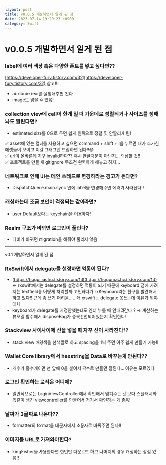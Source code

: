 ```yaml
---
layout: post
title: v0.0.5 개발하면서 알게 된 점
date: 2023-07-14 19:20:23 +0900
category: Swift
---
```

# v0.0.5 개발하면서 알게 된 점

### label에 여러 색상 혹은 다양한 폰트를 넣고 싶다면??

[https://developer-fury.tistory.com/32](https://developer-fury.tistory.com/32) 참고!!!

- attribute text를 설정해주면 된다
- image도 넣을 수 있음!

### collection view에 cell이 한개 일 때 가운데로 정렬되거나 사이즈를 정해놔도 짤린다면?

- estimated size를 0으로 두면 쉽게 왼쪽으로 정렬 및 안짤리게 됨!

<aside>
✅ asset에 있는 컬러를 사용하고 싶으면 command + shift + l을 누르면 내가 추가한 에셋들이 보이고 이걸 그래그앤 드랍하면 된다!!😎

</aside>

<aside>
✅ url이 올바른데 자꾸 invalid하다?? 혹시 한글때문이 아닌지... 의심할 것!!

</aside>

<aside>
✅ 프로젝트를 만들 때 gitignore 무조건 완벽하게 해놓고 하자…

</aside>

### 네트워크로 인해 UI는 메인 쓰레드로 변경하라는 경고가 뜬다면?

- DispatchQueue.main.sync 안에 label을 변경해주면 에러가 사라진다!!

### 캐싱하는데 조금 보안이 걱정되는 값이라면?

- user Default보다는 keychain을 이용하자!

### Realm 구조가 바뀌면 로그인이 풀린다?

- 디비가 바뀌면 migration을 해줘야 풀리지 않음

---

v0.1 개발하면서 알게 된 점

### RxSwift에서 delegate를 설정하면 먹통이 된다?

- [https://hogumachu.tistory.com/14](https://hogumachu.tistory.com/14) ← rxswift에서는 delegate를 설정하면 먹통이 되기 때문에 keyboard 땜에 가려지는 textfield를 어떻게 처리할까 고민하다가 rxKeyboard라는 친구를 발견해서 하고 있다!! 근데 좀 쓰기 어려움….. 왜 rxswift는 delegate 못쓰는데 이유가 뭐야 대체
- keyboard가 delegate를 지정안했는데도 엔터 누를 때 안내려간다 ? → 계산하는 뷰모델 함수에서 disposeBag가 중복선언되어있는지 확인한다!

### Stackview 사이사이에 선을 넣을 때 자꾸 선이 사라진다??

- stack view 배경색을 선색깔로 하고 spacing을 1씩 주면 아주 쉽게 만들기 가능!!

### Wallet Core library에서 hexstring을 Data로 바꾸는게 안된다??

- 개수가 홀수개이면 맨 앞에 0을 붙여서 짝수로 만들면 잘된다… 이유는 모르겠다

### 로그인 확인하는 로직은 어디에?

- 일반적으로는 LoginViewController에서 확인해서 넘겨주는 것 보다 스플래시와 똑같이 생긴 viewcontroller를 만들어서 거기서 확인하는 게 좋음!

### 날짜가 3글짜로 나온다??

- formatter의 format을 대문자에서 소문자로 바꿔주면 된다!!

### 이미지를 URL로 가져와야한다?

- kingFisher을 사용한다면 한번만 다운로드 하고 나머지의 경우 캐싱하는 장점 있음!!
